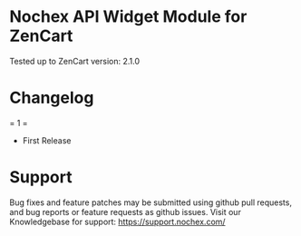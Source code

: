 Nochex API Widget Module for ZenCart
============
Tested up to ZenCart version: 2.1.0

 
Changelog
=====================

= 1 =

- First Release

Support
=====================
Bug fixes and feature patches may be submitted using github pull requests, and bug reports or feature requests as github issues.
Visit our Knowledgebase for support: https://support.nochex.com/ 
